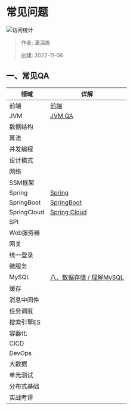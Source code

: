 # 常见问题

![访问统计](https://visitor-badge.glitch.me/badge?page_id=senlypan.qa.22-qa&left_color=blue&right_color=red)

> 作者: 潘深练
>
> 创建: 2022-11-06

## 一、常见QA

| 领域              |  详解        |
|-------------------|-------------|
| 前端               |[前端](/zh-cn/23-front-web-qa.md)|
| JVM               | [JVM QA](http://jvm.panshenlian.com/#/zh-cn/08-jvm-qa)|
| 数据结构           |             |
| 算法              |             |
| 并发编程           |             |
| 设计模式           |             |
| 网络              |             |
| SSM框架           |             |
| Spring            | [Spring](http://spring.panshenlian.com/#/zh-cn/02-spring-core)|
| SpringBoot        | [SpringBoot](http://spring.panshenlian.com/#/zh-cn/03-spring-boot)|
| SpringCloud       |[Spring Cloud](/zh-cn/22-spring-cloud.md) |
| SPI               |             |
| Web服务器          |             |
| 网关               |             |
| 统一登录           |             |
| 微服务            |             |
| MySQL             | [八、数据存储 / 理解MySQL](/zh-cn/08-qa-mysql.md) |
| 缓存              |             |
| 消息中间件         |             |
| 任务调度           |             |
| 搜索引擎ES         |             |
| 容器化             |             |
| CICD              |             |
| DevOps            |             |
| 大数据             |             |
| 单元测试           |             |
| 分布式基础         |             |
| 实战考评           |             |

